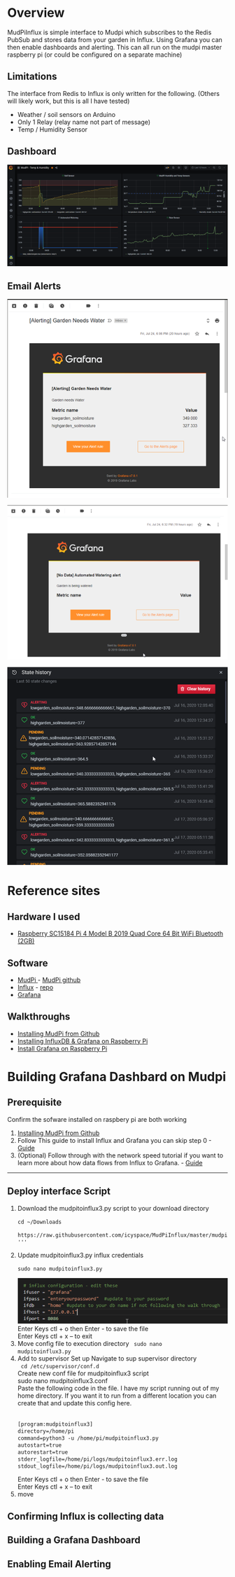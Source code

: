 # Overview
MudPiInflux is simple interface to Mudpi which subscribes to the Redis PubSub and stores data from your garden in Influx.  Using Grafana you can then enable dashboards and alerting.  This can all run on the mudpi master raspberry pi (or could be configured on a separate machine)

## Limitations 
The interface from Redis to Influx is only written for the following.  (Others will likely work, but this is all I have tested)
* Weather / soil sensors on Arduino 
* Only 1 Relay (relay name not part of message)
* Temp / Humidity Sensor 

## Dashboard
![MudPi Dashboard](https://raw.githubusercontent.com/icyspace/MudPiInflux/master/img/MudpiGrafanaDashboard.png)

## Email Alerts
![Garden Needs Water](https://raw.githubusercontent.com/icyspace/MudPiInflux/master/img/Garden%20Needs%20Water%20Alert.png)

![Watering Alert](https://raw.githubusercontent.com/icyspace/MudPiInflux/master/img/Automated%20Watering%20Alert.png)

![Alert History](https://raw.githubusercontent.com/icyspace/MudPiInflux/master/img/Alert%20Activation%20History.png)

# Reference sites
## Hardware I used
* [Raspberry SC15184 Pi 4 Model B 2019 Quad Core 64 Bit WiFi Bluetooth (2GB)](http://amzn.com/B07TD42S27)

## Software 
* [MudPi ](https://mudpi.app/) - [MudPi github](https://github.com/mudpi)
* [Influx](https://www.influxdata.com/) - [repo](https://repos.influxdata.com/debian/)
* [Grafana](https://grafana.com/) 

## Walkthroughs 
* [Installing MudPi from Github](https://mudpi.app/guides/6)
* [Installing InfluxDB & Grafana on Raspberry Pi](https://simonhearne.com/2020/pi-influx-grafana/)
* [Install Grafana on Raspberry Pi](https://grafana.com/tutorials/install-grafana-on-raspberry-pi/#1)

# Building Grafana Dashbard on Mudpi
## Prerequisite 
Confirm the sofware installed on raspbery pi are both working  
1. [Installing MudPi from Github](https://mudpi.app/guides/6)
1. Follow This guide to install Influx and Grafana you can skip step 0 - [Guide](https://simonhearne.com/2020/pi-influx-grafana/)
1. (Optional) Follow through with the network speed tutorial if you want to learn more about how data flows from Influx to Grafana. - [Guide](https://simonhearne.com/2020/pi-speedtest-influx)

***

## Deploy interface Script
1. Download the mudpitoinflux3.py script to your download directory <br/>
    ```shell
    cd ~/Downloads 
    ``` 
    ```shell
    https://raw.githubusercontent.com/icyspace/MudPiInflux/master/mudpitoinflux3.py
    '''
1. Update mudpitoinflux3.py influx credentials <br/>
    ```shell
    sudo nano mudpitoinflux3.py
    ```
    ![Alert History](https://raw.githubusercontent.com/icyspace/MudPiInflux/master/img/mudpiinfluxscriptupdate.png) <br/>
    Enter Keys ctl + o  then Enter - to save the file  <br/>
    Enter Keys ctl + x – to exit 
1. Move config file to execution directory 
    <code> sudo nano mudpitoinflux3.py </code> <br/>
1. Add to supervisor Set up
    Navigate to sup supervisor directory <br/>
    <code> cd /etc/supervisor/conf.d </code> <br/>
    Create new conf file for mudpitoinflux3 script <br/>
    </code> sudo nano mudpitoinflux3.conf </code> <br/>
    Paste the following code in the file.  I have my script running out of my home directory.  If you want it to run from a different location you can create that and update this config here. <br/><br/>
    ```
    [program:mudpitoinflux3]
    directory=/home/pi
    command=python3 -u /home/pi/mudpitoinflux3.py
    autostart=true
    autorestart=true
    stderr_logfile=/home/pi/logs/mudpitoinflux3.err.log
    stdout_logfile=/home/pi/logs/mudpitoinflux3.out.log 
    ``` 
    Enter Keys ctl + o  then Enter - to save the file  <br/>
    Enter Keys ctl + x – to exit 
1. move 
  <code> </code>
## Confirming Influx is collecting data 

## Building a Grafana Dashboard

## Enabling Email Alerting 

